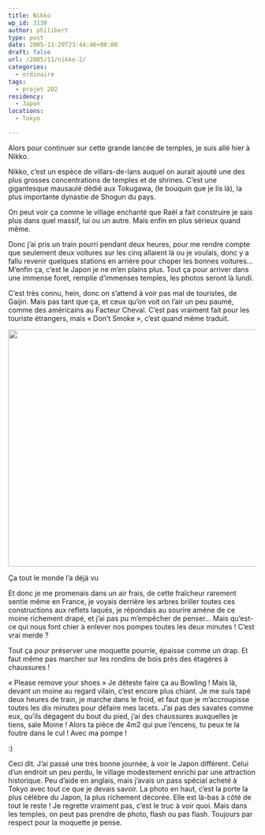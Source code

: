 ```yaml
---
title: Nikko
wp_id: 3130
author: philibert
type: post
date: 2005-11-29T23:44:46+00:00
draft: false
url: /2005/11/nikko-2/
categories:
  - ordinaire
tags:
  - projet 202
residency:
  - Japon
locations:
  - Tokyo

---
```

Alors pour continuer sur cette grande lancée de temples, je suis allé hier à Nikko. 

Nikko, c&rsquo;est un espèce de villars-de-lans auquel on aurait ajouté une des plus grosses concentrations de temples et de shrines. C&rsquo;est une gigantesque mausaulé dédié aux Tokugawa, (le bouquin que je lis là), la plus importante dynastie de Shogun du pays. 

On peut voir ça comme le village enchanté que Raël a fait construire je sais plus dans quel massif, lui ou un autre. Mais enfin en plus sérieux quand même.

Donc j&rsquo;ai pris un train pourri pendant deux heures, pour me rendre compte que seulement deux voitures sur les cinq allaient là ou je voulais, donc y a fallu revenir quelques stations en arrière pour choper les bonnes voitures&#8230; M&rsquo;enfin ça, c&rsquo;est le Japon je ne m&rsquo;en plains plus. Tout ça pour arriver dans une immense foret, remplie d&rsquo;immenses temples, les photos seront là lundi.

C&rsquo;est très connu, hein, donc on s&rsquo;attend à voir pas mal de touristes, de Gaijin. Mais pas tant que ça, et ceux qu&rsquo;on voit on l&rsquo;air un peu paumé, comme des américains au Facteur Cheval. C&rsquo;est pas vraiment fait pour les touriste étrangers, mais « Don&rsquo;t Smoke », c&rsquo;est quand même traduit.

<div id="attachment_3131" class="wp-caption alignnone" style="max-width: 640px">
  <a href="/uploads/2012/10/370741759026.jpeg"><img src="/uploads/2012/10/370741759026.jpeg" alt="" title="370741759026" width="640" height="480" class="size-full wp-image-3131" srcset="/uploads/2012/10/370741759026.jpeg 640w, /uploads/2012/10/370741759026-300x225.jpeg 300w, /uploads/2012/10/370741759026-263x197.jpeg 263w" sizes="(max-width: 640px) 100vw, 640px" /></a>
  
  <p class="wp-caption-text">
    Ça tout le monde l&rsquo;a déjà vu
  </p>
</div>

Et donc je me promenais dans un air frais, de cette fraîcheur rarement sentie même en France, je voyais derrière les arbres briller toutes ces constructions aux reflets laqués, je répondais au sourire amène de ce moine richement drapé, et j&rsquo;ai pas pu m&#8217;empêcher de penser&#8230; Mais qu&rsquo;est-ce qui nous font chier à enlever nos pompes toutes les deux minutes ! C&rsquo;est vrai merde ?
  
Tout ça pour préserver une moquette pourrie, épaisse comme un drap. Et faut même pas marcher sur les rondins de bois près des étagères à chaussures ! 

« Please remove your shoes » Je déteste faire ça au Bowling ! Mais là, devant un moine au regard vilain, c&rsquo;est encore plus chiant. Je me suis tapé deux heures de train, je marche dans le froid, et faut que je m&rsquo;accroupisse toutes les dix minutes pour défaire mes lacets. J&rsquo;ai pas des savates comme eux, qu&rsquo;ils dégagent du bout du pied, j&rsquo;ai des chaussures auxquelles je tiens, sale Moine ! Alors ta pièce de 4m2 qui pue l&rsquo;encens, tu peux te la foutre dans le cul ! Avec ma pompe !
  
:)

Ceci dit. J&rsquo;ai passé une très bonne journée, à voir le Japon différent. Celui d&rsquo;un endroit un peu perdu, le village modestement enrichi par une attraction historique. Peu d&rsquo;aide en anglais, mais j&rsquo;avais un pass spécial acheté à Tokyo avec tout ce que je devais savoir. La photo en haut, c&rsquo;est la porte la plus célèbre du Japon, la plus richement décorée. Elle est là-bas à côté de tout le reste ! Je regrette vraiment pas, c&rsquo;est le truc à voir quoi. Mais dans les temples, on peut pas prendre de photo, flash ou pas flash. Toujours par respect pour la moquette je pense.